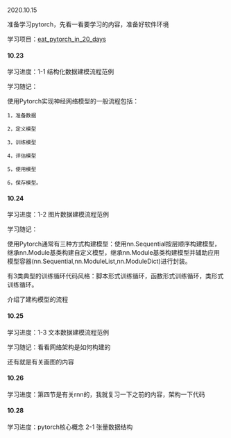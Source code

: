 2020.10.15

准备学习pytorch，先看一看要学习的内容，准备好软件环境

学习项目：[eat_pytorch_in_20_days](https://github.com/lyhue1991/eat_pytorch_in_20_days)


#### 10.23

学习进度：1-1 结构化数据建模流程范例

学习随记：

使用Pytorch实现神经网络模型的一般流程包括：

    1，准备数据

    2，定义模型

    3，训练模型

    4，评估模型

    5，使用模型

    6，保存模型。

#### 10.24

学习进度：1-2 图片数据建模流程范例

学习随记：

使用Pytorch通常有三种方式构建模型：使用nn.Sequential按层顺序构建模型，继承nn.Module基类构建自定义模型，继承nn.Module基类构建模型并辅助应用模型容器(nn.Sequential,nn.ModuleList,nn.ModuleDict)进行封装。

有3类典型的训练循环代码风格：脚本形式训练循环，函数形式训练循环，类形式训练循环。

介绍了建构模型的流程

#### 10.25

学习进度：1-3 文本数据建模流程范例

学习随记：看看网络架构是如何构建的

还有就是有关画图的内容

#### 10.26

学习进度：第四节是有关rnn的，我就复习一下之前的内容，架构一下代码

#### 10.28

学习进度：pytorch核心概念  	2-1 张量数据结构
